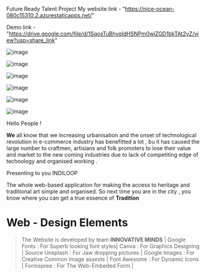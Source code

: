  Future Ready Talent Project
 My website link - "https://nice-ocean-080c15310.2.azurestaticapps.net/"
 
 
 
 Demo link - "https://drive.google.com/file/d/1SqosTuBhvqIdHSNPm0wiZGD1bkTAt2yZ/view?usp=share_link"
 
 
 ![image](https://user-images.githubusercontent.com/67285139/208230708-424f7084-2986-4055-b5a2-3b2cf8c96df4.png)




 ![image](https://user-images.githubusercontent.com/67285139/208230746-d754a638-ed13-4043-915a-28fdc415b1df.png)





![image](https://user-images.githubusercontent.com/67285139/208230761-e60c6830-70a2-4711-8ce0-2056b0b43bf3.png)



![image](https://user-images.githubusercontent.com/67285139/208230773-f0a5786c-54f1-4d2d-b480-dc0a1475aa83.png)




![image](https://user-images.githubusercontent.com/67285139/208230787-3bbd3dde-09ca-4c83-867c-57d2b8585a94.png)



![image](https://user-images.githubusercontent.com/67285139/208230814-88f62dc3-2857-43f9-a34a-fb6d8694b5f7.png)

 

 
 
 Hello People !

**We** all know that we increasing urbanisation and the onset of technological revolution in e-commerce industry has benefitted a lot , bu it has caused the large number 
to craftmen, artisians and folk promoters to lose their value and market to the new coming industries due to lack of competiting edge of technology and organised working .

Presenting to you INDILOOP

The whole web-based application for making the access to heritage and traditional art simple and organised.
So next time you are in the city , you know where you can get a true essence of **Tradition**

# Web - Design Elements
> The Website is developed by team **INNOVATIVE MINDS**  |
> Google Fonts : For Superb looking font styles|
> Canva : For Graphics Designing |
> Source Unsplash : For Jaw dropping pictures |
> Google Images : For Creative Common Image assests |
> Font Awesome : For Dynamic Icons |
> Formspree : For The Web-Embeded Form |

